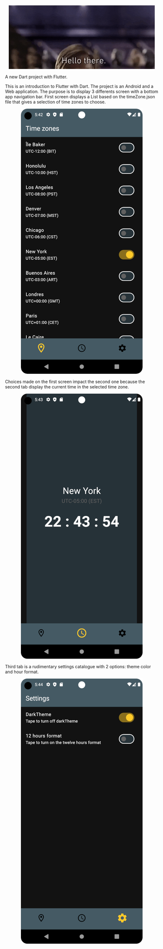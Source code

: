 <p align="center">
    <img src="https://github.com/ValentinKDev/spaceshooter/blob/master/.gitRes/hello_there.gif">
</p>

  A new Dart project with Flutter.

  This is an introduction to Flutter with Dart. The project is an Android and a Web application. The purpose is to display 3 differents screen with a bottom app navigation bar.
First screen displays a List based on the timeZone.json file that gives a selection of time zones to
choose.

<p align="center">
    <img src="https://github.com/VMB-DEV/time_app/blob/master/.gitRes/tab1.png">
</p>

Choices made on the first screen impact the second one because the second tab display the current 
time in the selected time zone.

<p align="center">
  <img src="https://github.com/VMB-DEV/time_app/blob/master/.gitRes/tab2.png">
</p>

Third tab is a rudimentary settings catalogue with 2 options: theme color and hour format.

<p align="center">
  <img src="https://github.com/VMB-DEV/time_app/blob/master/.gitRes/tab3.png">
</p>

